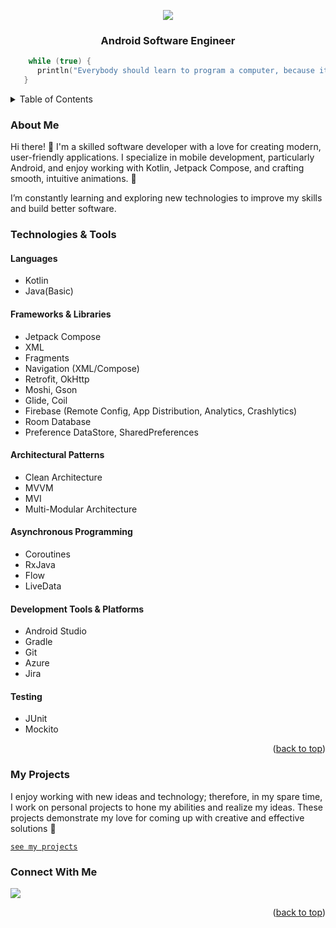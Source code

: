 <a id="readme-top"></a>

<div align="center">
     <img src="https://readme-typing-svg.herokuapp.com?&color=F7B433&pause=10000&size=30&lines=Hi,+I'm+Gaga+Lomidze">
    <h3>Android Software Engineer</h3>
</div>

```kotlin
    while (true) {
      println("Everybody should learn to program a computer, because it teaches you how to think")
   }
```

<details>
  <summary>Table of Contents</summary>
  <ol>
    <li>
      <a href="#about-me">About Me</a>
    </li>
    <li>
      <a href="#technologies--tools">Technologies & Tools</a>
    </li>
       <li>
      <a href="#my-projects">My Projects</a>
    </li>
       <li>
      <a href="#connect-with-me">Connect With Me</a>
    </li>
  </ol>
</details>

### About Me
Hi there! 👋 I'm a skilled software developer with a love for creating modern, user-friendly applications. I specialize in mobile development, particularly Android, and enjoy working with Kotlin, Jetpack Compose, and crafting smooth, intuitive animations. 🚀

I’m constantly learning and exploring new technologies to improve my skills and build better software.

### Technologies & Tools

#### **Languages** 
* Kotlin
* Java(Basic)
#### **Frameworks & Libraries**
* Jetpack Compose
* XML
* Fragments
* Navigation (XML/Compose)
* Retrofit, OkHttp
* Moshi, Gson
* Glide, Coil
* Firebase (Remote Config, App Distribution, Analytics, Crashlytics)
* Room Database
* Preference DataStore, SharedPreferences
#### **Architectural Patterns**  
* Clean Architecture
* MVVM
* MVI
* Multi-Modular Architecture
#### **Asynchronous Programming** 
* Coroutines
* RxJava
* Flow
* LiveData
#### **Development Tools & Platforms**
* Android Studio
* Gradle
* Git
* Azure
* Jira
#### **Testing**
* JUnit
* Mockito

<p align="right">(<a href="#readme-top">back to top</a>)</p>

### My Projects
I enjoy working with new ideas and technology; therefore, in my spare time, I work on personal projects to hone my abilities and realize my ideas. These projects demonstrate my love for coming up with creative and effective solutions 🚀

[`see my projects`](https://github.com/lomidzegaga?tab=repositories)

### Connect With Me

<a href="https://www.linkedin.com/in/gaga-lomidze/" target="_blank">    
 <img src="https://img.shields.io/badge/LinkedIn-0077B5?style=for-the-badge&logo=linkedin&logoColor=white"/>
</a>

<p align="right">(<a href="#readme-top">back to top</a>)</p>
